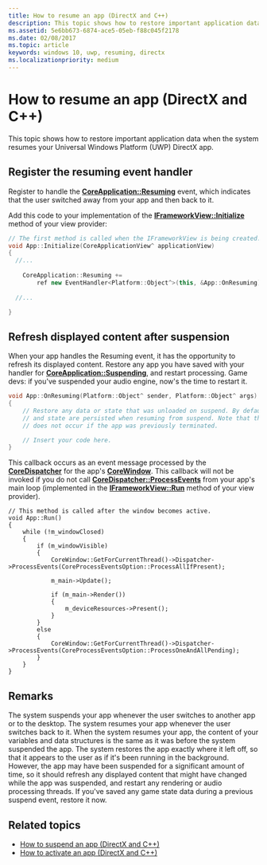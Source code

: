```yaml
---
title: How to resume an app (DirectX and C++)
description: This topic shows how to restore important application data when the system resumes your Universal Windows Platform (UWP) DirectX app.
ms.assetid: 5e6bb673-6874-ace5-05eb-f88c045f2178
ms.date: 02/08/2017
ms.topic: article
keywords: windows 10, uwp, resuming, directx
ms.localizationpriority: medium
---
```

# How to resume an app (DirectX and C++)



This topic shows how to restore important application data when the system resumes your Universal Windows Platform (UWP) DirectX app.

## Register the resuming event handler


Register to handle the [**CoreApplication::Resuming**](https://msdn.microsoft.com/library/windows/apps/br205859) event, which indicates that the user switched away from your app and then back to it.

Add this code to your implementation of the [**IFrameworkView::Initialize**](https://msdn.microsoft.com/library/windows/apps/hh700495) method of your view provider:

```cpp
// The first method is called when the IFrameworkView is being created.
void App::Initialize(CoreApplicationView^ applicationView)
{
  //...
  
    CoreApplication::Resuming +=
        ref new EventHandler<Platform::Object^>(this, &App::OnResuming);
    
  //...

}
```

## Refresh displayed content after suspension


When your app handles the Resuming event, it has the opportunity to refresh its displayed content. Restore any app you have saved with your handler for [**CoreApplication::Suspending**](https://msdn.microsoft.com/library/windows/apps/br205860), and restart processing. Game devs: if you've suspended your audio engine, now's the time to restart it.

```cpp
void App::OnResuming(Platform::Object^ sender, Platform::Object^ args)
{
    // Restore any data or state that was unloaded on suspend. By default, data
    // and state are persisted when resuming from suspend. Note that this event
    // does not occur if the app was previously terminated.

    // Insert your code here.
}
```

This callback occurs as an event message processed by the [**CoreDispatcher**](https://msdn.microsoft.com/library/windows/apps/br208211) for the app's [**CoreWindow**](https://msdn.microsoft.com/library/windows/apps/br208225). This callback will not be invoked if you do not call [**CoreDispatcher::ProcessEvents**](https://msdn.microsoft.com/library/windows/apps/br208215) from your app's main loop (implemented in the [**IFrameworkView::Run**](https://msdn.microsoft.com/library/windows/apps/hh700505) method of your view provider).

``` syntax
// This method is called after the window becomes active.
void App::Run()
{
    while (!m_windowClosed)
    {
        if (m_windowVisible)
        {
            CoreWindow::GetForCurrentThread()->Dispatcher->ProcessEvents(CoreProcessEventsOption::ProcessAllIfPresent);

            m_main->Update();

            if (m_main->Render())
            {
                m_deviceResources->Present();
            }
        }
        else
        {
            CoreWindow::GetForCurrentThread()->Dispatcher->ProcessEvents(CoreProcessEventsOption::ProcessOneAndAllPending);
        }
    }
}
```

## Remarks


The system suspends your app whenever the user switches to another app or to the desktop. The system resumes your app whenever the user switches back to it. When the system resumes your app, the content of your variables and data structures is the same as it was before the system suspended the app. The system restores the app exactly where it left off, so that it appears to the user as if it's been running in the background. However, the app may have been suspended for a significant amount of time, so it should refresh any displayed content that might have changed while the app was suspended, and restart any rendering or audio processing threads. If you've saved any game state data during a previous suspend event, restore it now.

## Related topics

* [How to suspend an app (DirectX and C++)](how-to-suspend-an-app-directx-and-cpp.md)
* [How to activate an app (DirectX and C++)](how-to-activate-an-app-directx-and-cpp.md)

 

 




